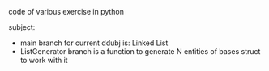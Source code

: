 code of various exercise in python


subject: 
 - main branch for current ddubj is: Linked List
 - ListGenerator branch is a function to generate N entities of bases struct to work with it
